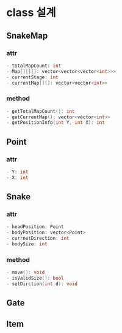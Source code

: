 # class 설계

## SnakeMap
### attr

```cpp
- totalMapCount: int
- Map[][][]: vector<vector<vector<int>>>
- currentStage: int
- currentMap[][]: vector<vector<int>>
```

### method

```cpp
- getTotalMapCount(): int
- getCurrentMap(): vector<vector<int>>
- getPositionInfo(int Y, int X): int 
```

## Point 
### attr
```cpp
- Y: int
- X: int
```

## Snake
### attr
```cpp
- headPosition: Point
- bodyPosition: vector<Point>
- currnetDirection: int
- bodySize: int
```
### method

```cpp
- move(): void
- isValidSize(): bool
- setDirction(int d): void
```

## Gate



## Item